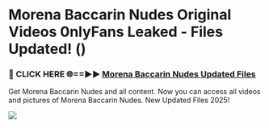 # Morena Baccarin Nudes Original Videos 0nlyFans Leaked - Files Updated! ()

<h3>🔴 CLICK HERE 🌐==►► <a href="https://tinyurl.com/2p9ay9w9" rel="nofollow">Morena Baccarin Nudes Updated Files</a></h3>

Get Morena Baccarin Nudes and all content. Now you can access all videos and pictures of Morena Baccarin Nudes. New Updated Files 2025!

[![](https://i.imgur.com/KQgVmj3.gif)](https://tinyurl.com/2p9ay9w9)
